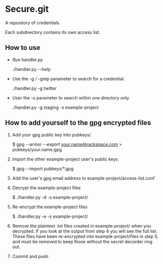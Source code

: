 # Secure.git

A repository of credentials.

Each subdirectory contains its own access list.

## How to use

* Run handler.py

    ./handler.py --help

* Use the -g / -grep parameter to search for a credential.

    ./handler.py -g twitter

* User the -s parameter to search within one directory only

    ./handler.py -g staging -s example-project



## How to add yourself to the gpg encrypted files
1. Add your gpg public key into pubkeys/

    $ gpg --armor --export your.name@rackspace.com > pubkeys/your.name.gpg

2. Import the other example-project user's public keys

    $ gpg --import pubkeys/*.gpg

3. Add the user's gpg email address to example-project/access-list.conf	

4. Decrypt the example-project files

    $ ./handler.py -d -s example-project/

5. Re-encrypt the example-project files

    $ ./handler.py -e -s example-project/

6. Remove the plaintext .txt files created in example-project/ when you decrypted.  If you look at the output from step 4 you will see the full list.  These files have been re-encrypted into example-project/files in step 5, and must be removed to keep those without the secret decorder ring out.

7. Commit and push
